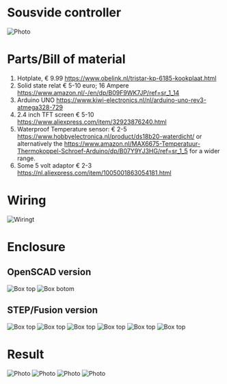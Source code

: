 # Sousvide controller

![Photo](images/IMG_1283.jpg)

# Parts/Bill of material

1. Hotplate, € 9.99 https://www.obelink.nl/tristar-kp-6185-kookplaat.html
2. Solid state relat € 5-10 euro; 16 Ampere https://www.amazon.nl/-/en/dp/B09F9WK7JP/ref=sr_1_14
3. Arduino UNO https://www.kiwi-electronics.nl/nl/arduino-uno-rev3-atmega328-729
4. 2.4 inch TFT screen € 5-10 https://www.aliexpress.com/item/32923876240.html
5. Waterproof Temperature sensor: € 2-5 https://www.hobbyelectronica.nl/product/ds18b20-waterdicht/ or alternatively the https://www.amazon.nl/MAX6675-Temperatuur-Thermokoppel-Schroef-Arduino/dp/B07Y9YJ3HG/ref=sr_1_5 for a wider range.
6. Some 5 volt adaptor € 2-3 https://nl.aliexpress.com/item/1005001863054181.html
 
# Wiring

![Wiringt](images/wiring.png?raw=true "Wiring")

# Enclosure

## OpenSCAD version

![Box top](images/box1.png?raw=true "Box top")
![Box botom](images/box2.png?raw=true "Box bottom")

## STEP/Fusion version

![Box top](images/all.png?raw=true "Box top")
![Box top](images/back.png?raw=true "Box top")
![Box top](images/front.png?raw=true "Box top")
![Box top](images/half.png?raw=true "Box top")
![Box top](images/box1.png?raw=true "Box top")
![Box top](images/box2.png?raw=true "Box top")

# Result

![Photo](images/IMG_1279.jpg?raw=true)
![Photo](images/IMG_1280.jpg?raw=true)
![Photo](images/IMG_1281.jpg?raw=true)
![Photo](images/IMG_1282.jpg?raw=true)
